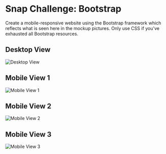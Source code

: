 # Snap Challenge: Bootstrap

Create a mobile-responsive website using the Bootstrap framework which reflects what is seen here in the mockup pictures. Only use CSS if you've exhausted all Bootstrap resources.

## Desktop View  
![Desktop View](../img/snap-challenge-bootstrap/desktop.png)

## Mobile View 1  
![Mobile View 1](../img/snap-challenge-bootstrap/mobile-1.png)

## Mobile View 2  
![Mobile View 2](../img/snap-challenge-bootstrap/mobile-2.png)

## Mobile View 3  
![Mobile View 3](../img/snap-challenge-bootstrap/mobile-3.png)